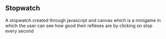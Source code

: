 ## Stopwatch
A stopwatch created through javascript and canvas which is a minigame in which the user can see how good their reflexes are by clicking on stop every second